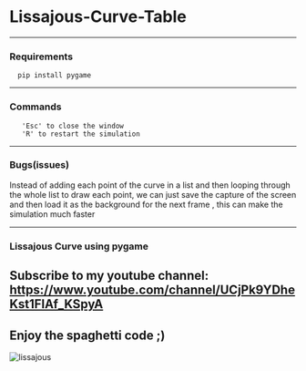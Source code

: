 # Lissajous-Curve-Table
---
### Requirements
      pip install pygame
---
### Commands
       'Esc' to close the window
       'R' to restart the simulation
---
### Bugs(issues)
  Instead of adding each point of the curve in a list and then looping through the whole list to draw each point,
  we can just save the capture of the screen and then load it as the background for the next frame , this can make the simulation much faster
  
---
### Lissajous Curve using pygame 
## Subscribe to my youtube channel: https://www.youtube.com/channel/UCjPk9YDheKst1FlAf_KSpyA
## Enjoy the spaghetti code ;)
![lissajous](https://user-images.githubusercontent.com/48150537/90331952-40b7bc80-dfd6-11ea-9426-306ee0671739.png)

